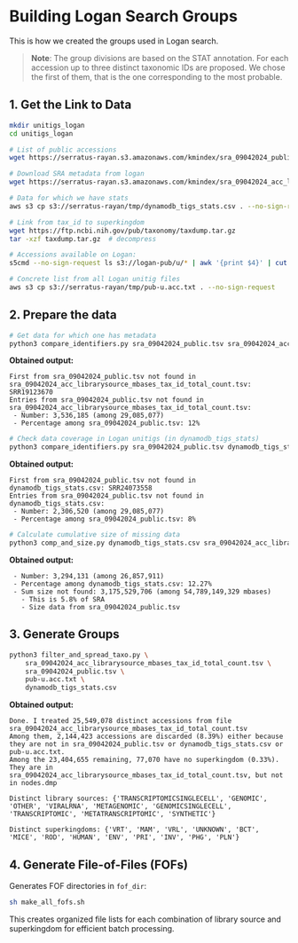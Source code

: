 
# Building Logan Search Groups

This is how we created the groups used in Logan search.

> **Note**: The group divisions are based on the STAT annotation. For each accession up to three distinct taxonomic IDs are proposed. We chose the first of them, that is the one corresponding to the most probable.

## 1. Get the Link to Data

```bash
mkdir unitigs_logan 
cd unitigs_logan

# List of public accessions 
wget https://serratus-rayan.s3.amazonaws.com/kmindex/sra_09042024_public.tsv

# Download SRA metadata from logan
wget https://serratus-rayan.s3.amazonaws.com/kmindex/sra_09042024_acc_librarysource_mbases_tax_id_total_count.tsv

# Data for which we have stats
aws s3 cp s3://serratus-rayan/tmp/dynamodb_tigs_stats.csv . --no-sign-request

# Link from tax_id to superkingdom
wget https://ftp.ncbi.nih.gov/pub/taxonomy/taxdump.tar.gz
tar -xzf taxdump.tar.gz  # decompress

# Accessions available on Logan: 
s5cmd --no-sign-request ls s3://logan-pub/u/* | awk '{print $4}' | cut -d '/' -f 1 > pub_u.txt

# Concrete list from all Logan unitig files
aws s3 cp s3://serratus-rayan/tmp/pub-u.acc.txt . --no-sign-request
```

## 2. Prepare the data

```bash 
# Get data for which one has metadata
python3 compare_identifiers.py sra_09042024_public.tsv sra_09042024_acc_librarysource_mbases_tax_id_total_count.tsv     
```

**Obtained output:**
```
First from sra_09042024_public.tsv not found in sra_09042024_acc_librarysource_mbases_tax_id_total_count.tsv: SRR19123670
Entries from sra_09042024_public.tsv not found in sra_09042024_acc_librarysource_mbases_tax_id_total_count.tsv:
 - Number: 3,536,185 (among 29,085,077)
 - Percentage among sra_09042024_public.tsv: 12%
```

```bash
# Check data coverage in Logan unitigs (in dynamodb_tigs_stats)
python3 compare_identifiers.py sra_09042024_public.tsv dynamodb_tigs_stats.csv 
```

**Obtained output:**
```
First from sra_09042024_public.tsv not found in dynamodb_tigs_stats.csv: SRR24073558
Entries from sra_09042024_public.tsv not found in dynamodb_tigs_stats.csv:
 - Number: 2,306,520 (among 29,085,077)
 - Percentage among sra_09042024_public.tsv: 8%
```

```bash
# Calculate cumulative size of missing data
python3 comp_and_size.py dynamodb_tigs_stats.csv sra_09042024_acc_librarysource_mbases_tax_id_total_count.tsv sra_09042024_public.tsv
```

**Obtained output:**
```
 - Number: 3,294,131 (among 26,857,911)
 - Percentage among dynamodb_tigs_stats.csv: 12.27%
 - Sum size not found: 3,175,529,706 (among 54,789,149,329 mbases)
   - This is 5.8% of SRA
   - Size data from sra_09042024_public.tsv
```

## 3. Generate Groups

```bash
python3 filter_and_spread_taxo.py \
    sra_09042024_acc_librarysource_mbases_tax_id_total_count.tsv \
    sra_09042024_public.tsv \
    pub-u.acc.txt \
    dynamodb_tigs_stats.csv
```

**Obtained output:**
```
Done. I treated 25,549,078 distinct accessions from file sra_09042024_acc_librarysource_mbases_tax_id_total_count.tsv
Among them, 2,144,423 accessions are discarded (8.39%) either because they are not in sra_09042024_public.tsv or dynamodb_tigs_stats.csv or pub-u.acc.txt.
Among the 23,404,655 remaining, 77,070 have no superkingdom (0.33%). They are in sra_09042024_acc_librarysource_mbases_tax_id_total_count.tsv, but not in nodes.dmp

Distinct library sources: {'TRANSCRIPTOMICSINGLECELL', 'GENOMIC', 'OTHER', 'VIRALRNA', 'METAGENOMIC', 'GENOMICSINGLECELL', 'TRANSCRIPTOMIC', 'METATRANSCRIPTOMIC', 'SYNTHETIC'}

Distinct superkingdoms: {'VRT', 'MAM', 'VRL', 'UNKNOWN', 'BCT', 'MICE', 'ROD', 'HUMAN', 'ENV', 'PRI', 'INV', 'PHG', 'PLN'}
```

## 4. Generate File-of-Files (FOFs)

Generates FOF directories in `fof_dir`:

```bash
sh make_all_fofs.sh
```

This creates organized file lists for each combination of library source and superkingdom for efficient batch processing.